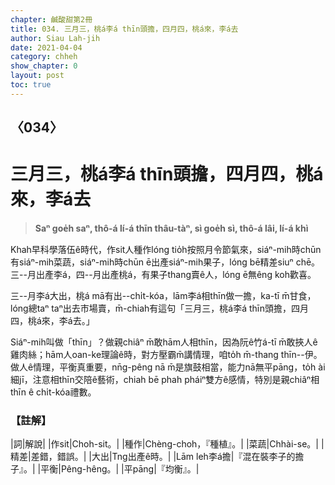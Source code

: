 ```yaml
---
chapter: 鹹酸甜第2冊
title: 034. 三月三，桃á李á thīn頭擔，四月四，桃á來，李á去
author: Siau Lah-jih
date: 2021-04-04
category: chheh
show_chapter: 0
layout: post
toc: true
---
```


## 〈034〉
# 三月三，桃á李á thīn頭擔，四月四，桃á來，李á去
> **Saⁿ goe̍h saⁿ, thô-á lí-á thīn thâu-tàⁿ, sì goe̍h sì, thô-á lâi, lí-á khì**

Khah早科學落伍ê時代，作sit人種作lóng tio̍h按照月令節氣來，siáⁿ-mih時chūn有siáⁿ-mih菜蔬，siáⁿ-mih時chūn ē出產siáⁿ-mih果子，lóng bē精差siuⁿ chē。三--月出產李á，四--月出產桃á，有果子thang賣ê人，lóng ē無êng koh歡喜。

三--月李á大出，桃á mā有出--chi̍t-kóa，lām李á相thīn做一擔，ka-tī m̄甘食，lóng總taⁿ taⁿ出去市場賣，m̄-chiah有這句「三月三，桃á李á thīn頭擔，四月四，桃á來，李á去。」

Siáⁿ-mih叫做「thīn」？做親chiâⁿ m̄敢hām人相thīn，因為阮ê竹á-tī m̄敢挾人ê雞肉絲；hām人oan-ke理論ê時，對方壓霸m̄講情理，咱to̍h m̄-thang thīn--伊。做人ê情理，平衡真重要，nn̄g-pêng nā m̄是旗鼓相當，能力nā無平pāng，to̍h ài細jī，注意相thīn交陪ê藝術，chiah bē phah pháiⁿ雙方ê感情，特別是親chiâⁿ相thīn ê chi̍t-kóa禮數。

### 【註解】

|詞|解說|
|作sit|Choh-sit。|
|種作|Chèng-choh，『種植』。|
|菜蔬|Chhài-se。|
|精差|差錯，錯誤。|
|大出|Tng出產ê時。|
|Lām leh李á擔|『混在裝李子的擔子』。|
|平衡|Pêng-hêng。|
|平pāng|『均衡』。|
